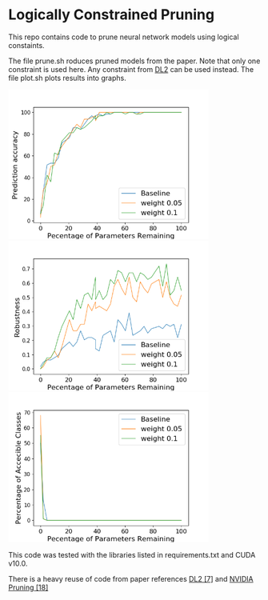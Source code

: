 # Logically Constrained Pruning

This repo contains code to prune neural network models using logical constaints.

The file prune.sh roduces pruned models from the paper. Note that only one constraint is used here. Any constraint from [DL2](https://github.com/eth-sri/dl2) can be used instead. The file plot.sh plots results into graphs.


<img src="/plots/CIFAR100_resnet50_accuracy.png" width="400">

<img src="/plots/CIFAR100_resnet50_robustness.png" width="400">

<img src="/plots/degen_CIFAR100_resnet50.png" width="400">

This code was tested with the libraries listed in requirements.txt and CUDA v10.0.

There is a heavy reuse of code from paper references [DL2 [7]](https://github.com/eth-sri/dl2) and [NVIDIA Pruning [18]](https://github.com/NVlabs/Taylor_pruning)
